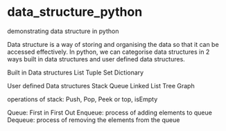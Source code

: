 # data_structure_python
demonstrating data structure in python

Data structure is a way of storing and organising the data so that it can be accessed effectively. In python, we can categorise data structures in 2 ways built in data structures and user defined data structures.

Built in Data structures
List
Tuple
Set
Dictionary

User defined Data structures
Stack
Queue
Linked List
Tree
Graph

operations of stack: Push, Pop, Peek or top, isEmpty

Queue: First in First Out
    Enqueue: process of adding elements to queue
    Dequeue: process of removing the elements from the queue

